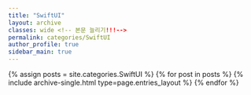 ```yaml
---
title: "SwiftUI"
layout: archive
classes: wide <!-- 본문 늘리기!!!-->
permalink: categories/SwiftUI
author_profile: true
sidebar_main: true
---
```



{% assign posts = site.categories.SwiftUI %}
{% for post in posts %} {% include archive-single.html type=page.entries_layout %} {% endfor %}